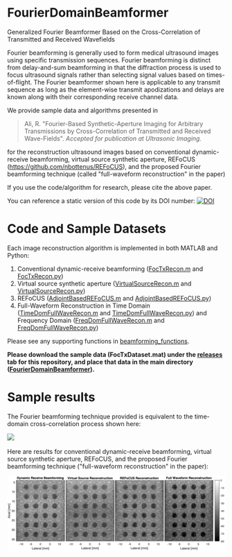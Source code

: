 # FourierDomainBeamformer
Generalized Fourier Beamformer Based on the Cross-Correlation of Transmitted and Received Wavefields

Fourier beamforming is generally used to form medical ultrasound images using specific transmission sequences. Fourier beamforming is distinct from delay-and-sum beamforming in that the diffraction process is used to focus ultrasound signals rather than selecting signal values based on times-of-flight. The Fourier beamformer shown here is applicable to any transmit sequence as long as the element-wise transmit apodizations and delays are known along with their corresponding receive channel data.

We provide sample data and algorithms presented in

> Ali, R. "Fourier-Based Synthetic-Aperture Imaging for Arbitrary Transmissions by Cross-Correlation of Transmitted and Received Wave-Fields". *Accepted for publication at Ultrasonic Imaging.*

for the reconstruction ultrasound images based on conventional dynamic-receive beamforming, virtual source synthetic aperture, REFoCUS (https://github.com/nbottenus/REFoCUS), and the proposed Fourier beamforming technique (called "full-waveform reconstruction" in the paper)

If you use the code/algorithm for research, please cite the above paper. 

You can reference a static version of this code by its DOI number:
[![DOI](https://zenodo.org/badge/346254482.svg)](https://zenodo.org/badge/latestdoi/346254482)

# Code and Sample Datasets
Each image reconstruction algorithm is implemented in both MATLAB and Python:
1) Conventional dynamic-receive beamforming ([FocTxRecon.m](FocTxRecon.m) and [FocTxRecon.py](FocTxRecon.py))
2) Virtual source synthetic aperture ([VirtualSourceRecon.m](VirtualSourceRecon.m) and [VirtualSourceRecon.py](VirtualSourceRecon.py))
3) REFoCUS ([AdjointBasedREFoCUS.m](AdjointBasedREFoCUS.m) and [AdjointBasedREFoCUS.py](AdjointBasedREFoCUS.py))
4) Full-Waveform Reconstruction in Time Domain ([TimeDomFullWaveRecon.m](TimeDomFullWaveRecon.m) and [TimeDomFullWaveRecon.py](TimeDomFullWaveRecon.py)) and Frequency Domain ([FreqDomFullWaveRecon.m](FreqDomFullWaveRecon.m) and [FreqDomFullWaveRecon.py](FreqDomFullWaveRecon.py))

Please see any supporting functions in [beamforming_functions](beamforming_functions).

**Please download the sample data (FocTxDataset.mat) under the [releases](https://github.com/rehmanali1994/FourierDomainBeamformer/releases) tab for this repository, and place that data in the main directory ([FourierDomainBeamformer](https://github.com/rehmanali1994/FourierDomainBeamformer)).**

# Sample results
The Fourier beamforming technique provided is equivalent to the time-domain cross-correlation process shown here:

![](TimeDomainXCorr.gif)

Here are results for conventional dynamic-receive beamforming, virtual source synthetic aperture, REFoCUS, and the proposed Fourier beamforming technique ("full-waveform reconstruction" in the paper): 

![](Reconstructions.png)
